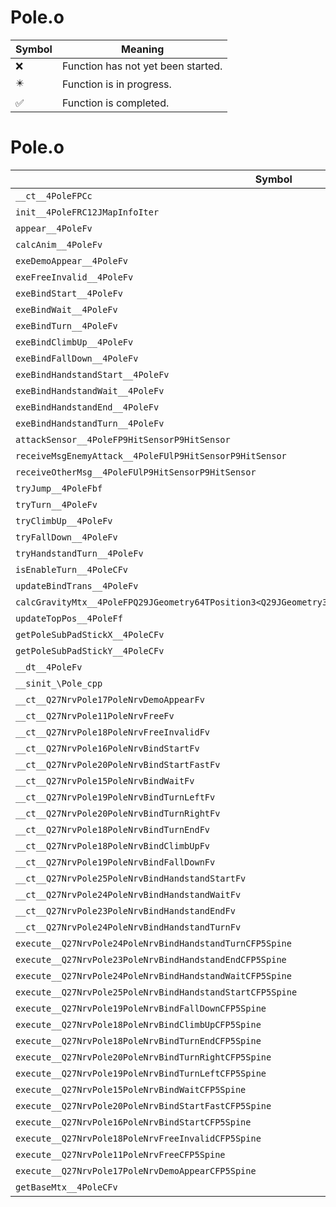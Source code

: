 # Pole.o
| Symbol | Meaning 
| ------------- | ------------- 
| :x: | Function has not yet been started. 
| :eight_pointed_black_star: | Function is in progress. 
| :white_check_mark: | Function is completed. 


# Pole.o
| Symbol | Decompiled? |
| ------------- | ------------- |
| `__ct__4PoleFPCc` | :x: |
| `init__4PoleFRC12JMapInfoIter` | :x: |
| `appear__4PoleFv` | :x: |
| `calcAnim__4PoleFv` | :x: |
| `exeDemoAppear__4PoleFv` | :x: |
| `exeFreeInvalid__4PoleFv` | :x: |
| `exeBindStart__4PoleFv` | :x: |
| `exeBindWait__4PoleFv` | :x: |
| `exeBindTurn__4PoleFv` | :x: |
| `exeBindClimbUp__4PoleFv` | :x: |
| `exeBindFallDown__4PoleFv` | :x: |
| `exeBindHandstandStart__4PoleFv` | :x: |
| `exeBindHandstandWait__4PoleFv` | :x: |
| `exeBindHandstandEnd__4PoleFv` | :x: |
| `exeBindHandstandTurn__4PoleFv` | :x: |
| `attackSensor__4PoleFP9HitSensorP9HitSensor` | :x: |
| `receiveMsgEnemyAttack__4PoleFUlP9HitSensorP9HitSensor` | :x: |
| `receiveOtherMsg__4PoleFUlP9HitSensorP9HitSensor` | :x: |
| `tryJump__4PoleFbf` | :x: |
| `tryTurn__4PoleFv` | :x: |
| `tryClimbUp__4PoleFv` | :x: |
| `tryFallDown__4PoleFv` | :x: |
| `tryHandstandTurn__4PoleFv` | :x: |
| `isEnableTurn__4PoleCFv` | :x: |
| `updateBindTrans__4PoleFv` | :x: |
| `calcGravityMtx__4PoleFPQ29JGeometry64TPosition3<Q29JGeometry38TMatrix34<Q29JGeometry13SMatrix34C<f>>>` | :x: |
| `updateTopPos__4PoleFf` | :x: |
| `getPoleSubPadStickX__4PoleCFv` | :x: |
| `getPoleSubPadStickY__4PoleCFv` | :x: |
| `__dt__4PoleFv` | :x: |
| `__sinit_\Pole_cpp` | :x: |
| `__ct__Q27NrvPole17PoleNrvDemoAppearFv` | :x: |
| `__ct__Q27NrvPole11PoleNrvFreeFv` | :x: |
| `__ct__Q27NrvPole18PoleNrvFreeInvalidFv` | :x: |
| `__ct__Q27NrvPole16PoleNrvBindStartFv` | :x: |
| `__ct__Q27NrvPole20PoleNrvBindStartFastFv` | :x: |
| `__ct__Q27NrvPole15PoleNrvBindWaitFv` | :x: |
| `__ct__Q27NrvPole19PoleNrvBindTurnLeftFv` | :x: |
| `__ct__Q27NrvPole20PoleNrvBindTurnRightFv` | :x: |
| `__ct__Q27NrvPole18PoleNrvBindTurnEndFv` | :x: |
| `__ct__Q27NrvPole18PoleNrvBindClimbUpFv` | :x: |
| `__ct__Q27NrvPole19PoleNrvBindFallDownFv` | :x: |
| `__ct__Q27NrvPole25PoleNrvBindHandstandStartFv` | :x: |
| `__ct__Q27NrvPole24PoleNrvBindHandstandWaitFv` | :x: |
| `__ct__Q27NrvPole23PoleNrvBindHandstandEndFv` | :x: |
| `__ct__Q27NrvPole24PoleNrvBindHandstandTurnFv` | :x: |
| `execute__Q27NrvPole24PoleNrvBindHandstandTurnCFP5Spine` | :x: |
| `execute__Q27NrvPole23PoleNrvBindHandstandEndCFP5Spine` | :x: |
| `execute__Q27NrvPole24PoleNrvBindHandstandWaitCFP5Spine` | :x: |
| `execute__Q27NrvPole25PoleNrvBindHandstandStartCFP5Spine` | :x: |
| `execute__Q27NrvPole19PoleNrvBindFallDownCFP5Spine` | :x: |
| `execute__Q27NrvPole18PoleNrvBindClimbUpCFP5Spine` | :x: |
| `execute__Q27NrvPole18PoleNrvBindTurnEndCFP5Spine` | :x: |
| `execute__Q27NrvPole20PoleNrvBindTurnRightCFP5Spine` | :x: |
| `execute__Q27NrvPole19PoleNrvBindTurnLeftCFP5Spine` | :x: |
| `execute__Q27NrvPole15PoleNrvBindWaitCFP5Spine` | :x: |
| `execute__Q27NrvPole20PoleNrvBindStartFastCFP5Spine` | :x: |
| `execute__Q27NrvPole16PoleNrvBindStartCFP5Spine` | :x: |
| `execute__Q27NrvPole18PoleNrvFreeInvalidCFP5Spine` | :x: |
| `execute__Q27NrvPole11PoleNrvFreeCFP5Spine` | :x: |
| `execute__Q27NrvPole17PoleNrvDemoAppearCFP5Spine` | :x: |
| `getBaseMtx__4PoleCFv` | :x: |
